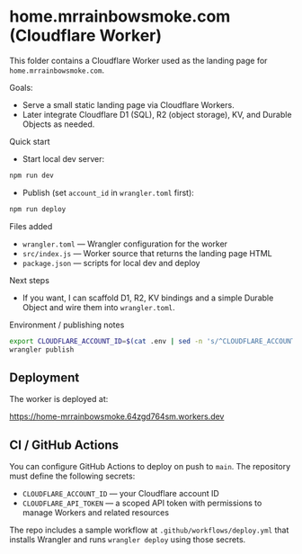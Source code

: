 
# home.mrrainbowsmoke.com (Cloudflare Worker)

This folder contains a Cloudflare Worker used as the landing page for `home.mrrainbowsmoke.com`.

Goals:
- Serve a small static landing page via Cloudflare Workers.
- Later integrate Cloudflare D1 (SQL), R2 (object storage), KV, and Durable Objects as needed.

Quick start

- Start local dev server:

```bash
npm run dev
```

- Publish (set `account_id` in `wrangler.toml` first):

```bash
npm run deploy
```

Files added

- `wrangler.toml` — Wrangler configuration for the worker
- `src/index.js` — Worker source that returns the landing page HTML
- `package.json` — scripts for local dev and deploy

Next steps

- If you want, I can scaffold D1, R2, KV bindings and a simple Durable Object and wire them into `wrangler.toml`.

Environment / publishing notes


```bash
export CLOUDFLARE_ACCOUNT_ID=$(cat .env | sed -n 's/^CLOUDFLARE_ACCOUNT_ID=\(.*\)$/\1/p')
wrangler publish
```
 
 Deployment
 ----------
 
 The worker is deployed at:
 
 https://home-mrrainbowsmoke.64zgd764sm.workers.dev

CI / GitHub Actions
-------------------

You can configure GitHub Actions to deploy on push to `main`. The repository must define the following secrets:

- `CLOUDFLARE_ACCOUNT_ID` — your Cloudflare account ID
- `CLOUDFLARE_API_TOKEN` — a scoped API token with permissions to manage Workers and related resources

The repo includes a sample workflow at `.github/workflows/deploy.yml` that installs Wrangler and runs `wrangler deploy` using those secrets.



